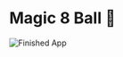 # Magic 8 Ball 🎱

![Finished App](https://github.com/londonappbrewery/Images/blob/master/8-ball-flutter-gif.gif)

